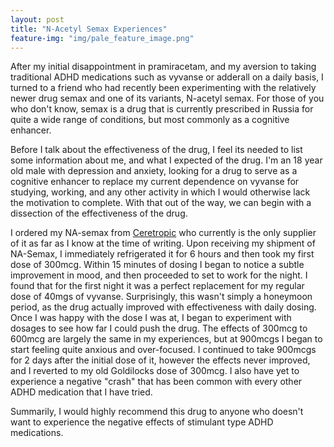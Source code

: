 ```yaml
---
layout: post
title: "N-Acetyl Semax Experiences"
feature-img: "img/pale_feature_image.png"
---
```




After my initial disappointment in pramiracetam, and my aversion to taking traditional ADHD medications such as vyvanse or adderall on a daily basis, I turned to a friend who had recently been experimenting with the relatively newer drug semax and one of its variants, N-acetyl semax. For those of you who don't know, semax is a drug that is currently prescribed in Russia for quite a wide range of conditions, but most commonly as a cognitive enhancer.



Before I talk about the effectiveness of the drug, I feel its needed to list some information about me, and what I expected of the drug. I'm an 18 year old male with depression and anxiety, looking for a drug to serve as a cognitive enhancer to replace my current dependence on vyvanse for studying, working, and any other activity in which I would otherwise lack the motivation to complete. With that out of the way, we can begin with a dissection of the effectiveness of the drug. 



I ordered my NA-semax from [Ceretropic](http://www.ceretropic.com/n-acetyl-semax-spray/) who currently is the only supplier of it as far as I know at the time of writing. Upon receiving my shipment of NA-Semax, I immediately refrigerated it for 6 hours and then took my first dose of 300mcg. Within 15 minutes of dosing I began to notice a subtle improvement in mood, and then proceeded to set to work for the night. I found that for the first night it was a perfect replacement for my regular dose of 40mgs of vyvanse. Surprisingly, this wasn't simply a honeymoon period, as the drug actually improved with effectiveness with daily dosing. Once I was happy with the dose I was at, I began to experiment with dosages to see how far I could push the drug. The effects of 300mcg to 600mcg are largely the same in my experiences, but at 900mcgs I began to start feeling quite anxious and over-focused. I continued to take 900mcgs for 2 days after the initial dose of it, however the effects never improved, and I reverted to my old Goldilocks dose of 300mcg. I also have yet to experience a negative "crash" that has been common with every other ADHD medication that I have tried.



Summarily, I would highly recommend this drug to anyone who doesn't want to experience the negative effects of stimulant type ADHD medications.





